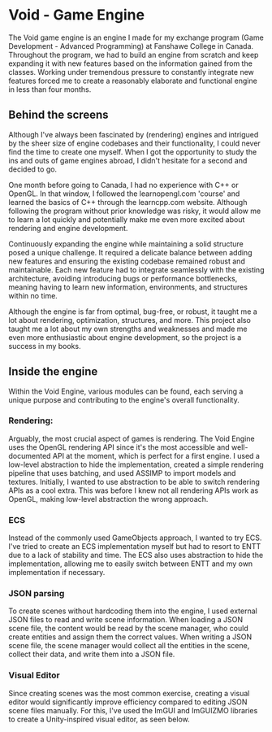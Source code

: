 # Void - Game Engine

The Void game engine is an engine I made for my exchange program (Game Development - Advanced Programming) at Fanshawe College in Canada. Throughout the program, we had to build an engine from scratch and keep expanding it with new features based on the information gained from the classes. Working under tremendous pressure to constantly integrate new features forced me to create a reasonably elaborate and functional engine in less than four months.

## Behind the screens
Although I've always been fascinated by (rendering) engines and intrigued by the sheer size of engine codebases and their functionality, I could never find the time to create one myself. When I got the opportunity to study the ins and outs of game engines abroad, I didn't hesitate for a second and decided to go.  

One month before going to Canada, I had no experience with C++ or OpenGL. In that window, I followed the learnopengl.com 'course' and learned the basics of C++ through the learncpp.com website. Although following the program without prior knowledge was risky, it would allow me to learn a lot quickly and potentially make me even more excited about rendering and engine development. 

Continuously expanding the engine while maintaining a solid structure posed a unique challenge. It required a delicate balance between adding new features and ensuring the existing codebase remained robust and maintainable. Each new feature had to integrate seamlessly with the existing architecture, avoiding introducing bugs or performance bottlenecks, meaning having to learn new information, environments, and structures within no time. 

Although the engine is far from optimal, bug-free, or robust, it taught me a lot about rendering, optimization, structures, and more. This project also taught me a lot about my own strengths and weaknesses and made me even more enthusiastic about engine development, so the project is a success in my books.

## Inside the engine
Within the Void Engine, various modules can be found, each serving a unique purpose and contributing to the engine's overall functionality. 

### Rendering:
Arguably, the most crucial aspect of games is rendering. The Void Engine uses the OpenGL rendering API since it's the most accessible and well-documented API at the moment, which is perfect for a first engine. I used a low-level abstraction to hide the implementation, created a simple rendering pipeline that uses batching, and used ASSIMP to import models and textures. Initially, I wanted to use abstraction to be able to switch rendering APIs as a cool extra. This was before I knew not all rendering APIs work as OpenGL, making low-level abstraction the wrong approach. 

### ECS
Instead of the commonly used GameObjects approach, I wanted to try ECS. I've tried to create an ECS implementation myself but had to resort to ENTT due to a lack of stability and time. The ECS also uses abstraction to hide the implementation, allowing me to easily switch between ENTT and my own implementation if necessary. 

### JSON parsing
To create scenes without hardcoding them into the engine, I used external JSON files to read and write scene information. When loading a JSON scene file, the content would be read by the scene manager, who could create entities and assign them the correct values. When writing a JSON scene file, the scene manager would collect all the entities in the scene, collect their data, and write them into a JSON file.

### Visual Editor
Since creating scenes was the most common exercise, creating a visual editor would significantly improve efficiency compared to editing JSON scene files manually. For this, I've used the ImGUI and ImGUIZMO libraries to create a Unity-inspired visual editor, as seen below. 

